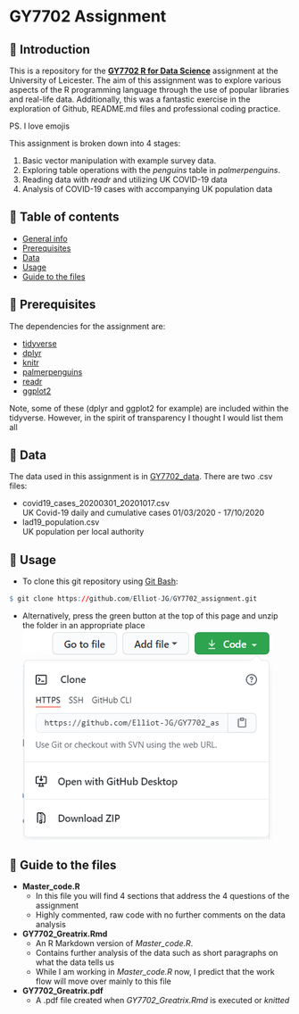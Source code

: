 # GY7702 Assignment 

## :wave: Introduction <a name="introduction"></a>
This is a repository for the [**GY7702 R for Data Science**](https://le.ac.uk/modules/2020/gy7702) assignment at the University of Leicester. 
The aim of this assignment was to explore various aspects of the R programming language through the use of popular libraries and real-life data. 
Additionally, this was a fantastic exercise in the exploration of Github, README.md files and professional coding practice. 

PS. I love emojis 

This assignment is broken down into 4 stages: 

1. Basic vector manipulation with example survey data. 
2. Exploring table operations with the *penguins* table in *palmerpenguins*.
3. Reading data with *readr* and utilizing UK COVID-19 data 
4. Analysis of COVID-19 cases with accompanying UK population data

## :dog: Table of contents 
* [General info](#introduction)
* [Prerequisites](#prerequisites)
* [Data](#data)
* [Usage](#usage)
* [Guide to the files](#guide)

## :rose: Prerequisites <a name="prerequisites"></a>
The dependencies for the assignment are:
* [tidyverse](https://www.tidyverse.org/)
* [dplyr](https://dplyr.tidyverse.org/)
* [knitr](https://yihui.org/knitr/)
* [palmerpenguins](https://allisonhorst.github.io/palmerpenguins/articles/intro.html)
* [readr](https://readr.tidyverse.org/)
* [ggplot2](https://ggplot2.tidyverse.org/)

Note, some of these (dplyr and ggplot2 for example) are included within the tidyverse. However, in the spirit of transparency I thought I would list them all 

## :evergreen_tree: Data <a name="data"></a>
The data used in this assignment is in [GY7702_data](https://github.com/Elliot-JG/GY7702_assignment/tree/main/GY7702_data). There are two .csv files:
* covid19_cases_20200301_20201017.csv\
UK Covid-19 daily and cumulative cases 01/03/2020 - 17/10/2020 
* lad19_population.csv\
UK population per local authority 

## :lemon: Usage <a name="usage"></a>
* To clone this git repository using [Git Bash](https://gitforwindows.org/):
```r
$ git clone https://github.com/Elliot-JG/GY7702_assignment.git
```
* Alternatively, press the green button at the top of this page and unzip the folder in an appropriate place  ![](https://github.com/Elliot-JG/GY7702_assignment/blob/main/README_graphics/Code_download_updated_url.PNG)  

## :octopus: Guide to the files <a name="guide"></a>
* **Master_code.R**  
  + In this file you will find 4 sections that address the 4 questions of the assignment
  + Highly commented, raw code with no further comments on the data analysis
* **GY7702_Greatrix.Rmd** 
  + An R Markdown version of *Master_code.R*.
  + Contains further analysis of the data such as short paragraphs on what the data tells us  
  + While I am working in *Master_code.R* now, I predict that the work flow will move over mainly to this file 
* **GY7702_Greatrix.pdf**
  + A .pdf file created when *GY7702_Greatrix.Rmd* is executed or *knitted*

